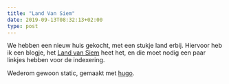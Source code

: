 ```yaml
---
title: "Land Van Siem"
date: 2019-09-13T08:32:13+02:00
type: post
---
```


We hebben een nieuw huis gekocht, met een stukje land erbij. 
Hiervoor heb ik een blogje, het [Land van Siem](https://landvansiem.nl) heet het, 
en die moet nodig een paar linkjes hebben voor de indexering. 

Wederom gewoon static, gemaakt met [hugo](http://gohugo.io/).